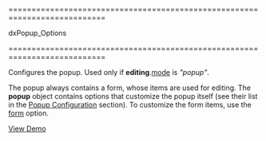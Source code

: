 ===========================================================================
<!--type-->dxPopup_Options<!--/type-->
===========================================================================

<!--shortDescription-->
Configures the popup. Used only if **editing**.[mode]({basewidgetpath}/Configuration/editing/#mode) is *"popup"*.
<!--/shortDescription-->

<!--fullDescription-->
The popup always contains a form, whose items are used for editing. The **popup** object contains options that customize the popup itself (see their list in the [Popup Configuration](/Documentation/ApiReference/UI_Widgets/dxPopup/Configuration/) section). To customize the form items, use the [form](/Documentation/ApiReference/UI_Widgets/dxDataGrid/Configuration/editing/#form) option.

<a href="http://js.devexpress.com/Demos/WidgetsGallery/Demo/Data_Grid/PopupEditing/jQuery/Light/" class="button orange small fix-width-155" style="margin-right: 20px;" target="_blank">View Demo</a>
<!--/fullDescription-->
